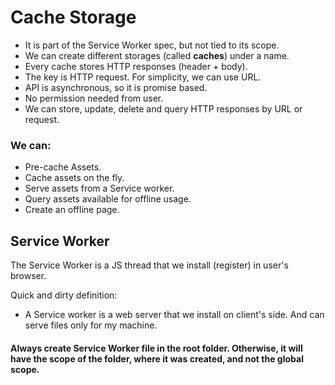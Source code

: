 # Cache Storage

- It is part of the Service Worker spec, but not tied to its scope.
- We can create different storages (called <b>caches</b>) under a name.
- Every cache stores HTTP responses (header + body).
- The key is HTTP request. For simplicity, we can use URL.
- API is asynchronous, so it is promise based.
- No permission needed from user.
- We can store, update, delete and query HTTP responses by URL or request.

 
### We can:
- Pre-cache Assets.
- Cache assets on the fly.
- Serve assets from a Service worker.
- Query assets available for offline usage.
- Create an offline page.


## Service Worker

The Service Worker is a JS thread that we install (register) in user's browser.

Quick and dirty definition:
- A Service worker is a web server that we install on client's side. And can serve files only for my machine.

#### Always create Service Worker file in the root folder. Otherwise, it will have the scope of the folder, where it was created, and not the global scope.